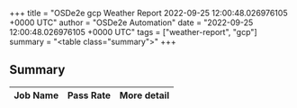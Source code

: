 +++
title = "OSDe2e gcp Weather Report 2022-09-25 12:00:48.026976105 +0000 UTC"
author = "OSDe2e Automation"
date = "2022-09-25 12:00:48.026976105 +0000 UTC"
tags = ["weather-report", "gcp"]
summary = "<table class=\"summary\"></table>"
+++
## Summary

| Job Name | Pass Rate | More detail |
|----------|-----------|-------------|





